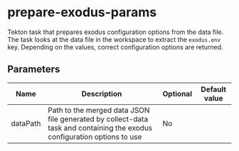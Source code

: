 # prepare-exodus-params

Tekton task that prepares exodus configuration options from the data file. The task looks at the data file
in the workspace to extract the `exodus.env` key. Depending on the values, correct configuration options are returned. 

## Parameters

| Name | Description | Optional | Default value |
|------|-------------|----------|---------------|
| dataPath | Path to the merged data JSON file generated by collect-data task and containing the exodus configuration options to use | No | |

